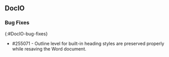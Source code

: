 ## DocIO

### Bug Fixes
{:#DocIO-bug-fixes}

* \#255071 - Outline level for built-in heading styles are preserved properly while resaving the Word document.